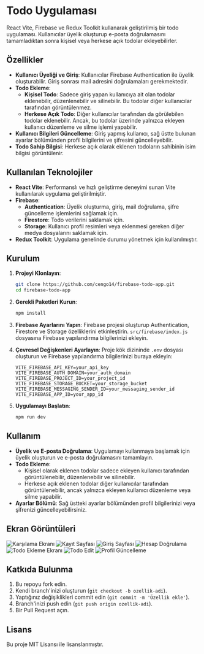 # Todo Uygulaması

React Vite, Firebase ve Redux Toolkit kullanarak geliştirilmiş bir todo uygulaması. Kullanıcılar üyelik oluşturup e-posta doğrulamasını tamamladıktan sonra kişisel veya herkese açık todolar ekleyebilirler.

## Özellikler

- **Kullanıcı Üyeliği ve Giriş**: Kullanıcılar Firebase Authentication ile üyelik oluşturabilir. Giriş sonrası mail adresini doğrulamaları gerekmektedir.
- **Todo Ekleme**:
  - **Kişisel Todo**: Sadece giriş yapan kullanıcıya ait olan todolar eklenebilir, düzenlenebilir ve silinebilir. Bu todolar diğer kullanıcılar tarafından görüntülenmez.
  - **Herkese Açık Todo**: Diğer kullanıcılar tarafından da görülebilen todolar eklenebilir. Ancak, bu todolar üzerinde yalnızca ekleyen kullanıcı düzenleme ve silme işlemi yapabilir.
- **Kullanıcı Bilgileri Güncelleme**: Giriş yapmış kullanıcı, sağ üstte bulunan ayarlar bölümünden profil bilgilerini ve şifresini güncelleyebilir.
- **Todo Sahip Bilgisi**: Herkese açık olarak eklenen todoların sahibinin isim bilgisi görüntülenir.
  
## Kullanılan Teknolojiler

- **React Vite**: Performanslı ve hızlı geliştirme deneyimi sunan Vite kullanılarak uygulama geliştirilmiştir.
- **Firebase**:
  - **Authentication**: Üyelik oluşturma, giriş, mail doğrulama, şifre güncelleme işlemlerini sağlamak için.
  - **Firestore**: Todo verilerini saklamak için.
  - **Storage**: Kullanıcı profil resimleri veya eklenmesi gereken diğer medya dosyalarını saklamak için.
- **Redux Toolkit**: Uygulama genelinde durumu yönetmek için kullanılmıştır.

## Kurulum

1. **Projeyi Klonlayın**:
   ```bash
   git clone https://github.com/cengo14/firebase-todo-app.git
   cd firebase-todo-app
   ```

2. **Gerekli Paketleri Kurun**:
   ```bash
   npm install
   ```

3. **Firebase Ayarlarını Yapın**:
   Firebase projesi oluşturup Authentication, Firestore ve Storage özelliklerini etkinleştirin. `src/firebase/index.js` dosyasına Firebase yapılandırma bilgilerinizi ekleyin.

4. **Çevresel Değişkenleri Ayarlayın**:
   Proje kök dizininde `.env` dosyası oluşturun ve Firebase yapılandırma bilgilerinizi buraya ekleyin:
   ```env
   VITE_FIREBASE_API_KEY=your_api_key
   VITE_FIREBASE_AUTH_DOMAIN=your_auth_domain
   VITE_FIREBASE_PROJECT_ID=your_project_id
   VITE_FIREBASE_STORAGE_BUCKET=your_storage_bucket
   VITE_FIREBASE_MESSAGING_SENDER_ID=your_messaging_sender_id
   VITE_FIREBASE_APP_ID=your_app_id
   ```

5. **Uygulamayı Başlatın**:
   ```bash
   npm run dev
   ```

## Kullanım

- **Üyelik ve E-posta Doğrulama**: Uygulamayı kullanmaya başlamak için üyelik oluşturun ve e-posta doğrulamasını tamamlayın.
- **Todo Ekleme**:
  - Kişisel olarak eklenen todolar sadece ekleyen kullanıcı tarafından görüntülenebilir, düzenlenebilir ve silinebilir.
  - Herkese açık eklenen todolar diğer kullanıcılar tarafından görüntülenebilir, ancak yalnızca ekleyen kullanıcı düzenleme veya silme yapabilir.
- **Ayarlar Bölümü**: Sağ üstteki ayarlar bölümünden profil bilgilerinizi veya şifrenizi güncelleyebilirsiniz.

## Ekran Görüntüleri

![Karşılama Ekranı](./screenshots/welcome.png)
![Kayıt Sayfası](./screenshots/sign_up.png)
![Giriş Sayfası](./screenshots/login.png)
![Hesap Doğrulama](./screenshots/verification_screen.png)
![Todo Ekleme Ekranı](./screenshots/todo_home.png)
![Todo Edit](./screenshots/todo_edit.png)
![Profil Güncelleme](./screenshots/profile_update.png)


## Katkıda Bulunma

1. Bu repoyu fork edin.
2. Kendi branch'inizi oluşturun (`git checkout -b ozellik-adi`).
3. Yaptığınız değişiklikleri commit edin (`git commit -m 'Özellik ekle'`).
4. Branch'inizi push edin (`git push origin ozellik-adi`).
5. Bir Pull Request açın.

## Lisans

Bu proje MIT Lisansı ile lisanslanmıştır.

